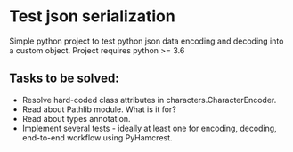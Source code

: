 Test json serialization
=======================


Simple python project to test python json data encoding and decoding into a custom object.
Project requires python >= 3.6

Tasks to be solved:
-------------------
-   Resolve hard-coded class attributes in characters.CharacterEncoder.
-   Read about Pathlib module. What is it for?
-   Read about types annotation.
-   Implement several tests - ideally at least one for encoding, decoding, end-to-end workflow using PyHamcrest.

